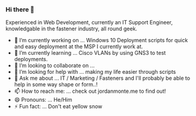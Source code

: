 ### Hi there 👋

Experienced in Web Development, currently an IT Support Engineer, knowledgable in the fastener industry, all round geek.

- 🔭 I’m currently working on ... Windows 10 Deployment scripts for quick and easy deployment at the MSP I currently work at.
- 🌱 I’m currently learning ... Cisco VLANs by using GNS3 to test deployments.
- 👯 I’m looking to collaborate on ...
- 🤔 I’m looking for help with ... making my life easier through scripts
- 💬 Ask me about ... IT / Marketing / Fasteners and I'll probably be able to help in some way shape or form..!
- 📫 How to reach me: ... check out jordanmonte.me to find out!
- 😄 Pronouns: ... He/Him
- ⚡ Fun fact: ... Don't eat yellow snow
